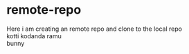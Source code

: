 # remote-repo
Here i am creating an remote repo and clone to the local repo
<br>
kotti kodanda ramu
<br>
bunny